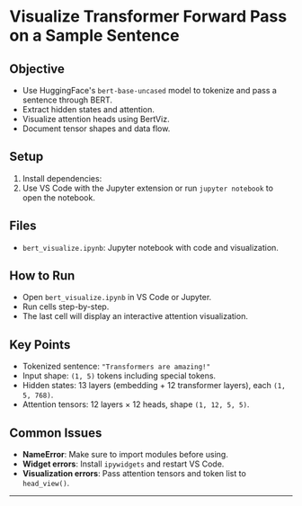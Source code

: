 # Visualize Transformer Forward Pass on a Sample Sentence

## Objective
- Use HuggingFace's `bert-base-uncased` model to tokenize and pass a sentence through BERT.
- Extract hidden states and attention.
- Visualize attention heads using BertViz.
- Document tensor shapes and data flow.

## Setup
1. Install dependencies:
2. Use VS Code with the Jupyter extension or run `jupyter notebook` to open the notebook.

## Files
- `bert_visualize.ipynb`: Jupyter notebook with code and visualization.

## How to Run
- Open `bert_visualize.ipynb` in VS Code or Jupyter.
- Run cells step-by-step.
- The last cell will display an interactive attention visualization.

## Key Points
- Tokenized sentence: `"Transformers are amazing!"`
- Input shape: `(1, 5)` tokens including special tokens.
- Hidden states: 13 layers (embedding + 12 transformer layers), each `(1, 5, 768)`.
- Attention tensors: 12 layers × 12 heads, shape `(1, 12, 5, 5)`.

## Common Issues
- **NameError**: Make sure to import modules before using.
- **Widget errors**: Install `ipywidgets` and restart VS Code.
- **Visualization errors**: Pass attention tensors and token list to `head_view()`.

---

